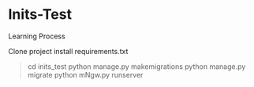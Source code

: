 # Inits-Test
Learning Process


Clone project
install requirements.txt

> cd inits_test
> python manage.py makemigrations
> python manage.py migrate
> python mNgw.py runserver
